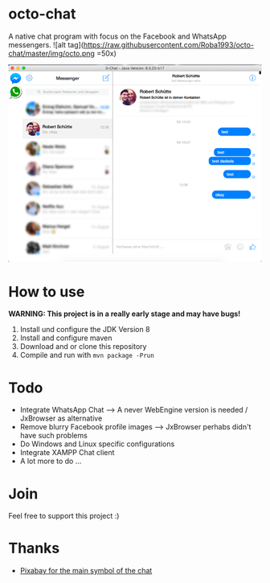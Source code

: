 # octo-chat
A native chat program with focus on the Facebook and WhatsApp messengers. ![alt tag](https://raw.githubusercontent.com/Roba1993/octo-chat/master/img/octo.png =50x)

![alt tag](https://raw.githubusercontent.com/Roba1993/octo-chat/master/img/octa-chat.png)

# How to use
**WARNING: This project is in a really early stage and may have bugs!**

1. Install und configure the JDK Version 8
2. Install and configure maven
3. Download and or clone this repository
4. Compile and run with `mvn package -Prun`

# Todo
- Integrate WhatsApp Chat --> A never WebEngine version is needed / JxBrowser as alternative
- Remove blurry Facebook profile images --> JxBrowser perhabs didn't have such problems
- Do Windows and Linux specific configurations
- Integrate XAMPP Chat client
- A lot more to do ...

# Join
Feel free to support this project :)

# Thanks
- [Pixabay for the main symbol of the chat](https://pixabay.com/de/krake-kraken-sea-life-tier-monster-152287/)
